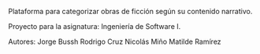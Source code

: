 Plataforma para categorizar obras de ficción según su contenido narrativo.

Proyecto para la asignatura: Ingeniería de Software I.

Autores:
    Jorge Bussh
    Rodrigo Cruz
    Nicolás Miño
    Matilde Ramírez
